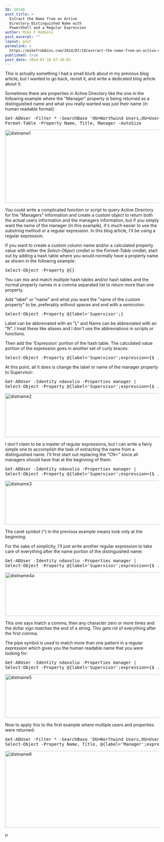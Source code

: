 ```yaml
---
ID: 10146
post_title: >
  Extract the Name from an Active
  Directory Distinguished Name with
  PowerShell and a Regular Expression
author: Mike F Robbins
post_excerpt: ""
layout: post
permalink: >
  https://mikefrobbins.com/2014/07/10/extract-the-name-from-an-active-directory-distinguished-name-with-powershell-and-a-regular-expression/
published: true
post_date: 2014-07-10 07:30:02
---
```

This is actually something I had a small blurb about in my previous blog article, but I wanted to go back, revisit it, and write a dedicated blog article about it.

Sometimes there are properties in Active Directory like the one in the following example where the "Manager" property is being returned as a distinguished name and what you really wanted was just their name (in human readable format):
<pre class="lang:ps decode:true">Get-ADUser -Filter * -SearchBase 'OU=Northwind Users,OU=Users,OU=Test,DC=mikefrobbins,DC=com' -Properties Manager, Title |
Format-Table -Property Name, Title, Manager -AutoSize</pre>
<a href="http://mikefrobbins.com/wp-content/uploads/2014/07/distname1.jpg"><img class="alignnone size-full wp-image-10154" src="http://mikefrobbins.com/wp-content/uploads/2014/07/distname1.jpg" alt="distname1" width="877" height="239" /></a>

You could write a complicated function or script to query Active Directory for the "Managers" information and create a custom object to return both the actual users information and the managers information, but if you simply want the name of the manager (in this example), it's much easier to use the substring method or a regular expression. In this blog article, I'll be using a regular expression.

If you want to create a custom column name and/or a calculated property value with either the <em>Select-Object</em> cmdlet or the <em>Format-Table</em> cmdlet, start out by adding a hash table where you would normally have a property name as shown in the following example:
<pre class="lang:ps decode:true">Select-Object -Property @{}</pre>
You can mix and match multiple hash tables and/or hash tables and the normal property names in a comma separated list to return more than one property.

Add "label" or "name" and what you want the "name of the custom property" to be, preferably without spaces and end with a semicolon:
<pre class="lang:ps decode:true">Select-Object -Property @{label='Supervisor';}</pre>
Label can be abbreviated with an "L" and Name can be abbreviated with an "N". I treat these like aliases and I don't use the abbreviations in scripts or functions.

Then add the 'Expression' portion of the hash table. The calculated value portion of the expression goes in another set of curly braces:
<pre class="lang:ps decode:true">Select-Object -Property @{label='Supervisor';expression={$_.manager}}
</pre>
At this point, all it does is change the label or name of the manager property to Supervisor:
<pre class="lang:ps decode:true">Get-ADUser -Identity ndavolio -Properties manager |
Select-Object -Property @{label='Supervisor';expression={$_.manager}}</pre>
<a href="http://mikefrobbins.com/wp-content/uploads/2014/07/distname2.jpg"><img class="alignnone size-full wp-image-10155" src="http://mikefrobbins.com/wp-content/uploads/2014/07/distname2.jpg" alt="distname2" width="877" height="144" /></a>

I don't claim to be a master of regular expressions, but I can write a fairly simple one to accomplish the task of extracting the name from a distinguished name. I'll first start out replacing the "CN=" since all managers should have that at the beginning of them:
<pre class="lang:ps decode:true">Get-ADUser -Identity ndavolio -Properties manager |
Select-Object -Property @{label='Supervisor';expression={$_.manager -replace '^CN='}}</pre>
<a href="http://mikefrobbins.com/wp-content/uploads/2014/07/distname3.jpg"><img class="alignnone size-full wp-image-10157" src="http://mikefrobbins.com/wp-content/uploads/2014/07/distname3.jpg" alt="distname3" width="877" height="144" /></a>

The caret symbol (^) in the previous example means look only at the beginning.

For the sake of simplicity, I'll just write another regular expression to take care of everything after the name portion of the distinguished name:
<pre class="lang:ps decode:true">Get-ADUser -Identity ndavolio -Properties manager |
Select-Object -Property @{label='Supervisor';expression={$_.manager -replace ',.*$'}}</pre>
<a href="http://mikefrobbins.com/wp-content/uploads/2014/07/distname4a.jpg"><img class="alignnone size-full wp-image-10159" src="http://mikefrobbins.com/wp-content/uploads/2014/07/distname4a.jpg" alt="distname4a" width="877" height="143" /></a>

This one says match a comma, then any character zero or more times and the dollar sign matches the end of a string. This gets rid of everything after the first comma.

The pipe symbol is used to match more than one pattern in a regular expression which gives you the human readable name that you were looking for:
<pre class="lang:ps decode:true ">Get-ADUser -Identity ndavolio -Properties manager |
Select-Object -Property @{label='Supervisor';expression={$_.manager -replace '^CN=|,.*$'}}</pre>
<a href="http://mikefrobbins.com/wp-content/uploads/2014/07/distname5.jpg"><img class="alignnone size-full wp-image-10160" src="http://mikefrobbins.com/wp-content/uploads/2014/07/distname5.jpg" alt="distname5" width="877" height="143" /></a>

Now to apply this to the first example where multiple users and properties were returned:
<pre class="lang:ps decode:true ">Get-ADUser -Filter * -SearchBase 'OU=Northwind Users,OU=Users,OU=Test,DC=mikefrobbins,DC=com' -Properties Manager, Title |
Select-Object -Property Name, Title, @{label='Manager';expression={$_.manager -replace '^CN=|,.*$'}}</pre>
<a href="http://mikefrobbins.com/wp-content/uploads/2014/07/distname6.jpg"><img class="alignnone size-full wp-image-10161" src="http://mikefrobbins.com/wp-content/uploads/2014/07/distname6.jpg" alt="distname6" width="877" height="251" /></a>

µ